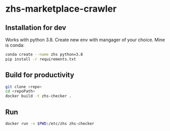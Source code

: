 # zhs-marketplace-crawler

## Installation for dev

Works with python 3.8.
Create new env with mangager of your choice. Mine is conda:

```sh
conda create --name zhs python=3.8
pip install -r requirements.txt
```

## Build for productivity

```sh
git clone <repo>
cd <repoPath>
docker build -t zhs-checker .
```

## Run

```sh
docker run -v $PWD:/etc/zhs zhs-checker
```
